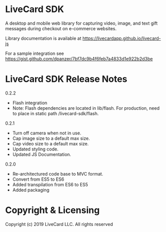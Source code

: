 # LiveCard SDK

A desktop and mobile web library for capturing video, image, and text gift messages during checkout on e-commerce websites.

Library documentation is available at https://livecardapp.github.io/livecard-js

For a sample integration see https://gist.github.com/dpanzer/7bf7dc9b4f6feb7a4833d1e922b2d3be

# LiveCard SDK Release Notes

0.2.2

- Flash integration
- Note: Flash dependencies are located in lib/flash. For production, need to place in static path /livecard-sdk/flash.

0.2.1

- Turn off camera when not in use.
- Cap image size to a default max size.
- Cap video size to a default max size.
- Updated styling code.
- Updated JS Documentation.

0.2.0

- Re-architectured code base to MVC format.
- Convert from ES5 to ES6
- Added transpilation from ES6 to ES5
- Added packaging

# Copyright & Licensing

Copyright (c) 2019 LiveCard LLC. All rights reserved